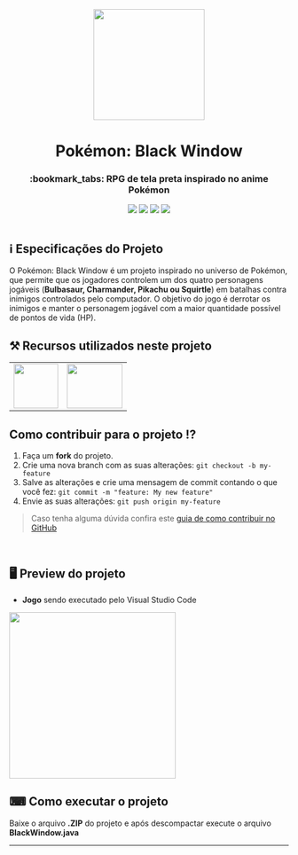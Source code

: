 <div align="center">
  <img src="https://github.com/VitorGeovani/RPG-Pokemon/assets/71882193/e26c1b82-c9cd-4afd-a9c4-fd7233f1cde6" width="200px" />
</div>

<h1 align="center">Pokémon: Black Window</h1>

<h3 align="center">:bookmark_tabs: RPG de tela preta inspirado no anime Pokémon </h3>

<div align="center">
 <img src="https://img.shields.io/badge/Java-ED8B00?style=&logo=openjdk&logoColor=white" />
 <img src="https://img.shields.io/github/repo-size/VitorGeovani/RPG-Pokemon">
 <img src="https://img.shields.io/github/last-commit/VitorGeovani/RPG-Pokemon">
 <img src="https://img.shields.io/github/forks/VitorGeovani/RPG-Pokemon" />
 </div>

 <br>
 
 ## <a name="SobreoProjeto"></a>:information_source: Especificações do Projeto
 O Pokémon: Black Window é um projeto inspirado no universo de Pokémon, que permite que os jogadores controlem um dos quatro personagens jogáveis (<b>Bulbasaur, Charmander, Pikachu ou Squirtle</b>) em batalhas contra inimigos controlados pelo computador. O objetivo do jogo é derrotar os inimigos e manter o personagem jogável com a maior quantidade possível de pontos de vida (HP).
 <br>

 ## <a name="RecursosUtilizadosNesteProjeto"></a>⚒ Recursos utilizados neste projeto
<table align="center">

  <tr>
      <td valign="top" align="center">
      <a href="https://www.java.com/pt-BR/download/ie_manual.jsp?locale=pt_BR"><img height="80" width="80" src="https://cdn.jsdelivr.net/gh/devicons/devicon/icons/java/java-original.svg" style="max-width:100%;"></img></a>
      </td>
   <td valign="top" align="center">
      <a href="https://code.visualstudio.com/Download"><img height="80" width="100" src="https://cdn.jsdelivr.net/gh/devicons/devicon/icons/vscode/vscode-original.svg" style="max-width:100%;"></img></a>
      </td>
    
  </tr>
</table>

## <a name="ComoContribuirParaOProjeto"></a>Como contribuir para o projeto ⁉️

1. Faça um **fork** do projeto.
2. Crie uma nova branch com as suas alterações: `git checkout -b my-feature`
3. Salve as alterações e crie uma mensagem de commit contando o que você fez: `git commit -m "feature: My new feature"`
4. Envie as suas alterações: `git push origin my-feature`
> Caso tenha alguma dúvida confira este [guia de como contribuir no GitHub](https://github.com/firstcontributions/first-contributions)

<br>

## <a name="ImagensDoProjeto"></a>🖥 Preview do projeto
* <b>Jogo</b> sendo executado pelo Visual Studio Code
<img src="https://github.com/VitorGeovani/RPG-Pokemon/assets/71882193/96cfa3da-8301-431b-b858-1f47020bdefa" width="300px" />


## ⌨ Como executar o projeto

Baixe o arquivo <b>.ZIP</b> do projeto e após descompactar execute o arquivo <b>BlackWindow.java</b>

---
